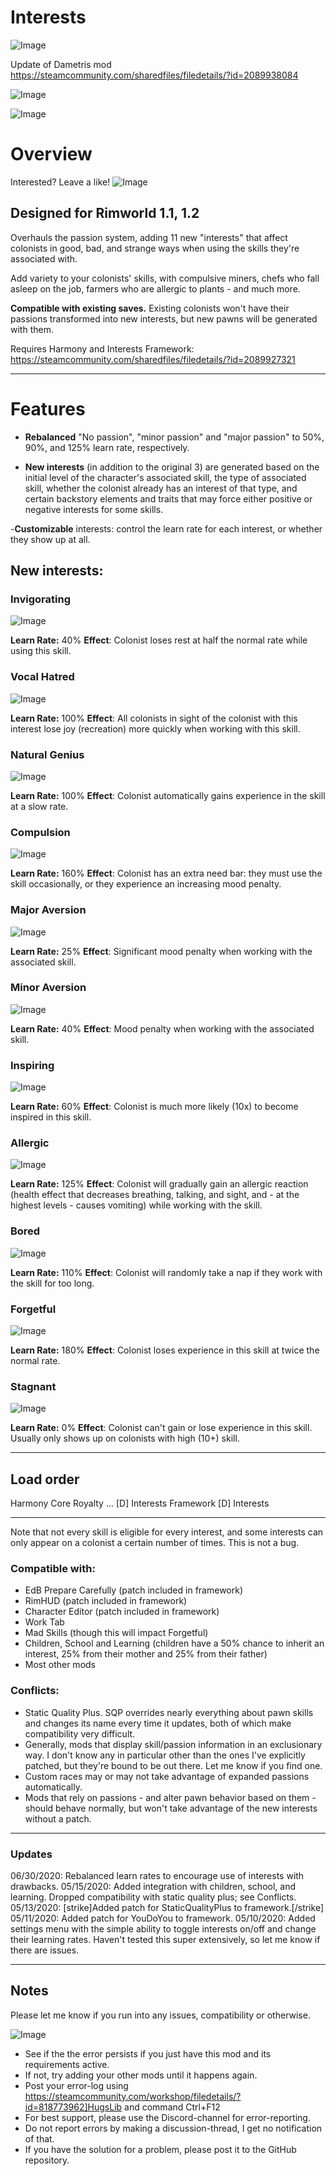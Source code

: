 # Interests

![Image](https://i.imgur.com/buuPQel.png)

Update of Dametris mod
https://steamcommunity.com/sharedfiles/filedetails/?id=2089938084

![Image](https://i.imgur.com/pufA0kM.png)

	
![Image](https://i.imgur.com/Z4GOv8H.png)

# Overview

Interested? Leave a like!
![Image](https://i.imgur.com/FcAqtoA.png)


## Designed for Rimworld 1.1, 1.2 


Overhauls the passion system, adding 11 new "interests" that affect colonists in good, bad, and strange ways when using the skills they're associated with.

Add variety to your colonists' skills, with compulsive miners, chefs who fall asleep on the job, farmers who are allergic to plants - and much more.

**Compatible with existing saves.** Existing colonists won't have their passions transformed into new interests, but new pawns will be generated with them.

Requires Harmony and Interests Framework: https://steamcommunity.com/sharedfiles/filedetails/?id=2089927321

-------------------------------------------------------------------------------------------------

# Features


- **Rebalanced** "No passion", "minor passion" and "major passion" to 50%, 90%, and 125% learn rate, respectively.

- **New interests** (in addition to the original 3) are generated based on the initial level of the character's associated skill, the type of associated skill, whether the colonist already has an interest of that type, and certain backstory elements and traits that may force either positive or negative interests for some skills.

-**Customizable** interests: control the learn rate for each interest, or whether they show up at all.

## New interests:


### Invigorating

![Image](https://i.imgur.com/eXiOkjy.png)

**Learn Rate:** 40% 
**Effect**: Colonist loses rest at half the normal rate while using this skill.

### Vocal Hatred

![Image](https://i.imgur.com/pSibiVw.png)

**Learn Rate:** 100% 
**Effect**: All colonists in sight of the colonist with this interest lose joy (recreation) more quickly when working with this skill.

### Natural Genius

![Image](https://i.imgur.com/4Ujrbas.png)
 
**Learn Rate:** 100%
**Effect**: Colonist automatically gains experience in the skill at a slow rate.

### Compulsion

![Image](https://i.imgur.com/stqJl92.png)
 
**Learn Rate:** 160% 
**Effect**: Colonist has an extra need bar: they must use the skill occasionally, or they experience an increasing mood penalty.

### Major Aversion

![Image](https://i.imgur.com/LTgSwbK.png)

**Learn Rate:** 25%
**Effect**: Significant mood penalty when working with the associated skill.

### Minor Aversion

![Image](https://i.imgur.com/In2Xi9o.png)

**Learn Rate:** 40%
**Effect**: Mood penalty when working with the associated skill.

### Inspiring

![Image](https://i.imgur.com/cIAIhTV.png)

**Learn Rate:** 60% 
**Effect**: Colonist is much more likely (10x) to become inspired in this skill.

### Allergic

![Image](https://i.imgur.com/9JJGbFX.png)

**Learn Rate:** 125% 
**Effect**: Colonist will gradually gain an allergic reaction (health effect that decreases breathing, talking, and sight, and - at the highest levels - causes vomiting) while working with the skill.

### Bored

![Image](https://i.imgur.com/4DyEJMB.png)

**Learn Rate:** 110%
**Effect**: Colonist will randomly take a nap if they work with the skill for too long.

### Forgetful

![Image](https://i.imgur.com/7aeusbI.png)
 
**Learn Rate:** 180% 
**Effect**: Colonist loses experience in this skill at twice the normal rate.

### Stagnant

![Image](https://i.imgur.com/ot521Bg.png)
 
**Learn Rate:** 0%
**Effect**: Colonist can't gain or lose experience in this skill. Usually only shows up on colonists with high (10+) skill.


--------------------------------------------------------------------------------------------------

## Load order


Harmony
Core
Royalty
...
[D] Interests Framework
[D] Interests

------------------------------------------------------------------------------------------------------

Note that not every skill is eligible for every interest, and some interests can only appear on a colonist a certain number of times. This is not a bug.

### Compatible with:

- EdB Prepare Carefully (patch included in framework)
- RimHUD (patch included in framework)
- Character Editor (patch included in framework)
- Work Tab
- Mad Skills (though this will impact Forgetful)
- Children, School and Learning (children have a 50% chance to inherit an interest, 25% from their mother and 25% from their father)
- Most other mods

### Conflicts:

- Static Quality Plus. SQP overrides nearly everything about pawn skills and changes its name every time it updates, both of which make compatibility very difficult.
- Generally, mods that display skill/passion information in an exclusionary way. I don't know any in particular other than the ones I've explicitly patched, but they're bound to be out there. Let me know if you find one.
- Custom races may or may not take advantage of expanded passions automatically.
- Mods that rely on passions - and alter pawn behavior based on them - should behave normally, but won't take advantage of the new interests without a patch.

--------------------------------------------------------------------------------------------------

### Updates


06/30/2020: Rebalanced learn rates to encourage use of interests with drawbacks.
05/15/2020: Added integration with children, school, and learning. Dropped compatibility with static quality plus; see Conflicts.
05/13/2020: [strike]Added patch for StaticQualityPlus to framework.[/strike]
05/11/2020: Added patch for YouDoYou to framework.
05/10/2020: Added settings menu with the simple ability to toggle interests on/off and change their learning rates. Haven't tested this super extensively, so let me know if there are issues.

--------------------------------------------------------------------------------------------------

## Notes


Please let me know if you run into any issues, compatibility or otherwise.

![Image](https://i.imgur.com/PwoNOj4.png)



-  See if the the error persists if you just have this mod and its requirements active.
-  If not, try adding your other mods until it happens again.
-  Post your error-log using https://steamcommunity.com/workshop/filedetails/?id=818773962]HugsLib and command Ctrl+F12
-  For best support, please use the Discord-channel for error-reporting.
-  Do not report errors by making a discussion-thread, I get no notification of that.
-  If you have the solution for a problem, please post it to the GitHub repository.



